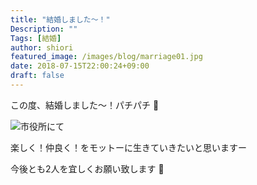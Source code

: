 ```yaml
---
title: "結婚しました〜！"
Description: ""
Tags: [結婚]
author: shiori
featured_image: /images/blog/marriage01.jpg
date: 2018-07-15T22:00:24+09:00
draft: false
---
```


この度、結婚しました〜！パチパチ :clap:

![市役所にて](/images/blog/marriage02.jpg)

楽しく！仲良く！をモットーに生きていきたいと思いますー

今後とも2人を宜しくお願い致します :bow:
